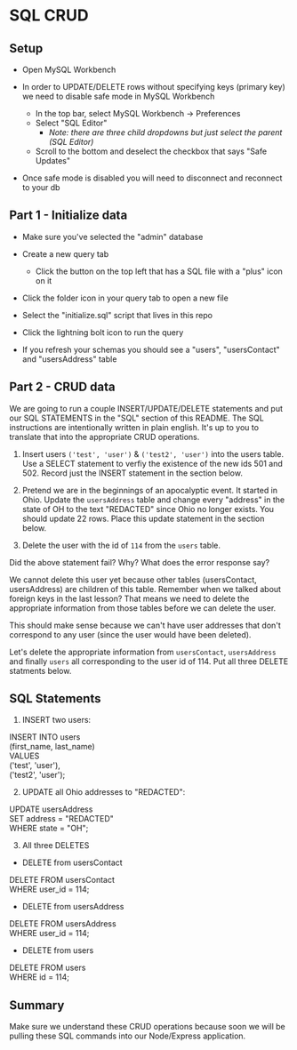# SQL CRUD

## Setup

- Open MySQL Workbench

- In order to UPDATE/DELETE rows without specifying keys (primary key) we need to disable safe mode in MySQL Workbench

  - In the top bar, select MySQL Workbench -> Preferences
  - Select "SQL Editor"
    - _Note: there are three child dropdowns but just select the parent (SQL Editor)_
  - Scroll to the bottom and deselect the checkbox that says "Safe Updates"

- Once safe mode is disabled you will need to disconnect and reconnect to your db

## Part 1 - Initialize data

- Make sure you've selected the "admin" database

- Create a new query tab

  - Click the button on the top left that has a SQL file with a "plus" icon on it

- Click the folder icon in your query tab to open a new file

- Select the "initialize.sql" script that lives in this repo

- Click the lightning bolt icon to run the query

- If you refresh your schemas you should see a "users", "usersContact" and "usersAddress" table

## Part 2 - CRUD data

We are going to run a couple INSERT/UPDATE/DELETE statements and put our SQL STATEMENTS in the "SQL" section of this README. The SQL instructions are intentionally written in plain english. It's up to you to translate that into the appropriate CRUD operations.

1. Insert users `('test', 'user')` & `('test2', 'user')` into the users table. Use a SELECT statement to verfiy the existence of the new ids 501 and 502. Record just the INSERT statement in the section below.

2. Pretend we are in the beginnings of an apocalyptic event. It started in Ohio. Update the `usersAddress` table and change every "address" in the state of OH to the text "REDACTED" since Ohio no longer exists. You should update 22 rows. Place this update statement in the section below.

3. Delete the user with the id of `114` from the `users` table.

Did the above statement fail? Why? What does the error response say?

We cannot delete this user yet because other tables (usersContact, usersAddress) are children of this table. Remember when we talked about foreign keys in the last lesson? That means we need to delete the appropriate information from those tables before we can delete the user.

This should make sense because we can't have user addresses that don't correspond to any user (since the user would have been deleted).

Let's delete the appropriate information from `usersContact`, `usersAddress` and finally `users` all corresponding to the user id of 114. Put all three DELETE statments below.

## SQL Statements

1. INSERT two users:

INSERT INTO users  
 (first_name, last_name)  
VALUES  
 ('test', 'user'),  
 ('test2', 'user');

2. UPDATE all Ohio addresses to "REDACTED":

UPDATE usersAddress  
SET address = "REDACTED"  
WHERE state = "OH";

3. All three DELETES

- DELETE from usersContact

DELETE FROM usersContact  
WHERE user_id = 114;

- DELETE from usersAddress

DELETE FROM usersAddress  
WHERE user_id = 114;

- DELETE from users

DELETE FROM users  
WHERE id = 114;

## Summary

Make sure we understand these CRUD operations because soon we will be pulling these SQL commands into our Node/Express application.
